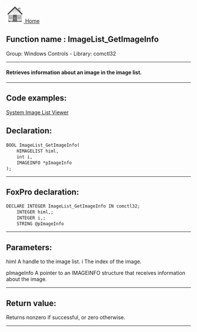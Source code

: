 [<img src="../../images/home.png"> Home ](https://github.com/VFPX/Win32API)  

## Function name : ImageList_GetImageInfo
Group: Windows Controls - Library: comctl32    
***  


#### Retrieves information about an image in the image list. 
***  


## Code examples:
[System Image List Viewer](../../samples/sample_021.md)  

## Declaration:
```foxpro  
BOOL ImageList_GetImageInfo(
	HIMAGELIST himl,
	int i,
	IMAGEINFO *pImageInfo
);  
```  
***  


## FoxPro declaration:
```foxpro  
DECLARE INTEGER ImageList_GetImageInfo IN comctl32;
	INTEGER himl,;
	INTEGER i,;
	STRING @pImageInfo  
```  
***  


## Parameters:
himl
A handle to the image list. 
i
The index of the image. 

pImageInfo
A pointer to an IMAGEINFO structure that receives information about the image.  
***  


## Return value:
Returns nonzero if successful, or zero otherwise.
  
***  

